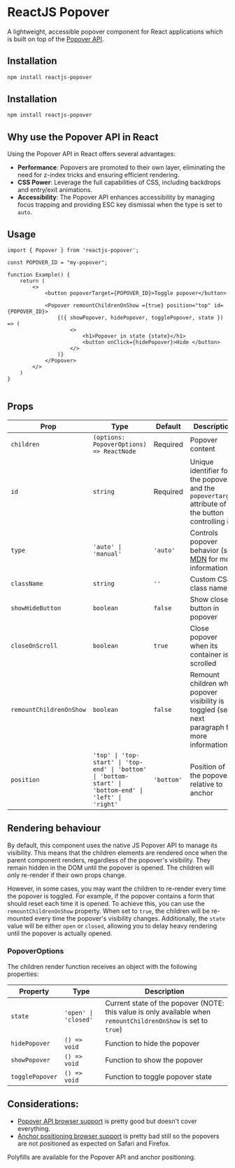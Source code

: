 # ReactJS Popover

A lightweight, accessible popover component for React applications which is built on top of the [Popover API](https://developer.mozilla.org/en-US/docs/Web/API/Popover_API).

## Installation

```bash
npm install reactjs-popover
```

## Installation

```bash
npm install reactjs-popover
```

## Why use the Popover API in React

Using the Popover API in React offers several advantages:

- **Performance**: Popovers are promoted to their own layer, eliminating the need for z-index tricks and ensuring efficient rendering.
- **CSS Power**: Leverage the full capabilities of CSS, including backdrops and entry/exit animations.
- **Accessibility**: The Popover API enhances accessibility by managing focus trapping and providing ESC key dismissal when the type is set to `auto`.


## Usage
```
import { Popover } from 'reactjs-popover';

const POPOVER_ID = "my-popover";

function Example() {
    return (
        <>
            <button popoverTarget={POPOVER_ID}>Toggle popover</button>
            
            <Popover remountChildrenOnShow ={true} position="top" id={POPOVER_ID}>
                {({ showPopover, hidePopover, togglePopover, state }) => (
                    <>
                        <h1>Popover in state {state}</h1>
                        <button onClick={hidePopover}>Hide </button> 
                    </>
                )}
            </Popover>
        </>
    )
}


```

## Props

| Prop | Type | Default | Description |
|------|------|---------|-------------|
| `children` | `(options: PopoverOptions) => ReactNode` | Required | Popover content |
| `id` | `string` | Required | Unique identifier for the popover and the `popovertarget` attribute of the button controlling it |
| `type` | `'auto' \| 'manual'` | `'auto'` | Controls popover behavior (see [MDN](https://developer.mozilla.org/en-US/docs/Web/API/Popover_API) for more information)|
| `className` | `string` | `''` | Custom CSS class names |
| `showHideButton` | `boolean` | `false` | Show close button in popover |
| `closeOnScroll` | `boolean` | `true` | Close popover when its container is scrolled  |
| `remountChildrenOnShow` | `boolean` | `false` | Remount children when popover visibility is toggled (see next paragraph for more information) |
| `position` | `'top' \| 'top-start' \| 'top-end' \| 'bottom' \| 'bottom-start' \| 'bottom-end' \| 'left' \| 'right'` | `'bottom'` | Position of the popover relative to anchor |

## Rendering behaviour 
By default, this component uses the native JS Popover API to manage its visibility. This means that the children elements are rendered once when the parent component renders, regardless of the popover's visibility. They remain hidden in the DOM until the popover is opened. The children will only re-render if their own props change.

However, in some cases, you may want the children to re-render every time the popover is toggled. For example, if the popover contains a form that should reset each time it is opened. To achieve this, you can use the `remountChildrenOnShow` property. When set to `true`, the children will be re-mounted every time the popover's visibility changes. Additionally, the `state` value will be either `open` or `closed`, allowing you to delay heavy rendering until the popover is actually opened.

### PopoverOptions

The children render function receives an object with the following properties:

| Property | Type | Description |
|----------|------|-------------|
| `state` | `'open' \| 'closed'` | Current state of the popover (NOTE: this value is only available when `remountChildrenOnShow` is set to `true`) |
| `hidePopover` | `() => void` | Function to hide the popover |
| `showPopover` | `() => void` | Function to show the popover |
| `togglePopover` | `() => void` | Function to toggle popover state |

## Considerations: 
- [Popover API browser support](https://caniuse.com/?search=popover) is pretty good but doesn't cover everything. 
- [Anchor positioning browser support](https://caniuse.com/?search=anchor) is pretty bad still so the popovers are not positioned as expected on Safari and Firefox.  

Polyfills are available for the Popover API and anchor positioning.
